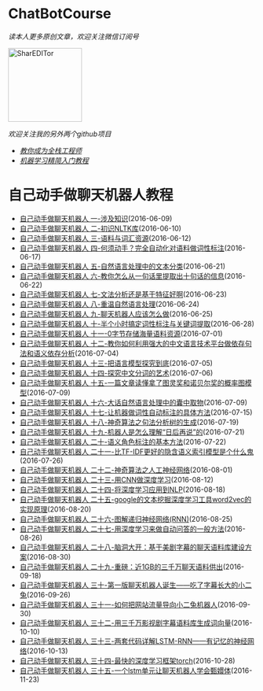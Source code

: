 ChatBotCourse
==============
_读本人更多原创文章，欢迎关注微信订阅号_

<img src="https://github.com/warmheartli/MachineLearningCourse/blob/master/weixinpub.jpg" width = "150" height = "150" alt="SharEDITor" />

_欢迎关注我的另外两个github项目_
 * [_教你成为全栈工程师_](https://github.com/warmheartli/FullStackDeveloperCourse)
 * [_机器学习精简入门教程_](https://github.com/warmheartli/MachineLearningCourse)

自己动手做聊天机器人教程
==============
 * [自己动手做聊天机器人 一-涉及知识](http://www.shareditor.com/blogshow/?blogId=63)(2016-06-09)
 * [自己动手做聊天机器人 二-初识NLTK库](http://www.shareditor.com/blogshow/?blogId=64)(2016-06-10)
 * [自己动手做聊天机器人 三-语料与词汇资源](http://www.shareditor.com/blogshow/?blogId=65)(2016-06-12)
 * [自己动手做聊天机器人 四-何须动手？完全自动化对语料做词性标注](http://www.shareditor.com/blogshow/?blogId=67)(2016-06-17)
 * [自己动手做聊天机器人 五-自然语言处理中的文本分类](http://www.shareditor.com/blogshow/?blogId=69)(2016-06-21)
 * [自己动手做聊天机器人 六-教你怎么从一句话里提取出十句话的信息](http://www.shareditor.com/blogshow/?blogId=70)(2016-06-22)
 * [自己动手做聊天机器人 七-文法分析还是基于特征好啊](http://www.shareditor.com/blogshow/?blogId=71)(2016-06-23)
 * [自己动手做聊天机器人 八-重温自然语言处理](http://www.shareditor.com/blogshow/?blogId=72)(2016-06-24)
 * [自己动手做聊天机器人 九-聊天机器人应该怎么做](http://www.shareditor.com/blogshow/?blogId=73)(2016-06-25)
 * [自己动手做聊天机器人 十-半个小时搞定词性标注与关键词提取](http://www.shareditor.com/blogshow/?blogId=74)(2016-06-28)
 * [自己动手做聊天机器人 十一-0字节存储海量语料资源](http://www.shareditor.com/blogshow/?blogId=76)(2016-07-01)
 * [自己动手做聊天机器人 十二-教你如何利用强大的中文语言技术平台做依存句法和语义依存分析](http://www.shareditor.com/blogshow/?blogId=77)(2016-07-04)
 * [自己动手做聊天机器人 十三-把语言模型探究到底](http://www.shareditor.com/blogshow/?blogId=78)(2016-07-05)
 * [自己动手做聊天机器人 十四-探究中文分词的艺术](http://www.shareditor.com/blogshow/?blogId=80)(2016-07-06)
 * [自己动手做聊天机器人 十五-一篇文章读懂拿了图灵奖和诺贝尔奖的概率图模型](http://www.shareditor.com/blogshow/?blogId=81)(2016-07-09)
 * [自己动手做聊天机器人 十六-大话自然语言处理中的囊中取物](http://www.shareditor.com/blogshow/?blogId=82)(2016-07-09)
 * [自己动手做聊天机器人 十七-让机器做词性自动标注的具体方法](http://www.shareditor.com/blogshow/?blogId=86)(2016-07-15)
 * [自己动手做聊天机器人 十八-神奇算法之句法分析树的生成](http://www.shareditor.com/blogshow/?blogId=87)(2016-07-19)
 * [自己动手做聊天机器人 十九-机器人是怎么理解“日后再说”的](http://www.shareditor.com/blogshow/?blogId=88)(2016-07-21)
 * [自己动手做聊天机器人 二十-语义角色标注的基本方法](http://www.shareditor.com/blogshow/?blogId=89)(2016-07-22)
 * [自己动手做聊天机器人 二十一-比TF-IDF更好的隐含语义索引模型是个什么鬼](http://www.shareditor.com/blogshow/?blogId=90)(2016-07-26)
 * [自己动手做聊天机器人 二十二-神奇算法之人工神经网络](http://www.shareditor.com/blogshow/?blogId=92)(2016-08-01)
 * [自己动手做聊天机器人 二十三-用CNN做深度学习](http://www.shareditor.com/blogshow/?blogId=97)(2016-08-12)
 * [自己动手做聊天机器人 二十四-将深度学习应用到NLP](http://www.shareditor.com/blogshow/?blogId=99)(2016-08-18)
 * [自己动手做聊天机器人 二十五-google的文本挖掘深度学习工具word2vec的实现原理](http://www.shareditor.com/blogshow/?blogId=100)(2016-08-20)
 * [自己动手做聊天机器人 二十六-图解递归神经网络(RNN)](http://www.shareditor.com/blogshow/?blogId=103)(2016-08-25)
 * [自己动手做聊天机器人 二十七-用深度学习来做自动问答的一般方法](http://www.shareditor.com/blogshow/?blogId=104)(2016-08-26)
 * [自己动手做聊天机器人 二十八-脑洞大开：基于美剧字幕的聊天语料库建设方案](http://www.shareditor.com/blogshow/?blogId=105)(2016-08-30)
 * [自己动手做聊天机器人 二十九-重磅：近1GB的三千万聊天语料供出](http://www.shareditor.com/blogshow/?blogId=112)(2016-09-18)
 * [自己动手做聊天机器人 三十-第一版聊天机器人诞生——吃了字幕长大的小二兔](http://www.shareditor.com/blogshow/?blogId=113)(2016-09-26)
 * [自己动手做聊天机器人 三十一-如何把网站流量导向小二兔机器人](http://www.shareditor.com/blogshow/?blogId=114)(2016-09-30)
 * [自己动手做聊天机器人 三十二-用三千万影视剧字幕语料库生成词向量](http://www.shareditor.com/blogshow/?blogId=115)(2016-10-10)
 * [自己动手做聊天机器人 三十三-两套代码详解LSTM-RNN——有记忆的神经网络](http://www.shareditor.com/blogshow/?blogId=116)(2016-10-13)
 * [自己动手做聊天机器人 三十四-最快的深度学习框架torch](http://www.shareditor.com/blogshow/?blogId=117)(2016-10-28)
 * [自己动手做聊天机器人 三十五-一个lstm单元让聊天机器人学会甄嬛体](http://www.shareditor.com/blogshow/?blogId=118)(2016-11-23)
